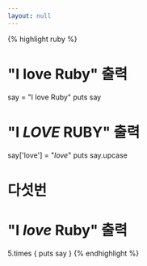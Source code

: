 ```yaml
---
layout: null
---
```


{% highlight ruby %}
# "I love Ruby" 출력
say = "I love Ruby"
puts say

# "I *LOVE* RUBY" 출력
say['love'] = "*love*"
puts say.upcase

# 다섯번
# "I *love* Ruby" 출력
5.times { puts say }
{% endhighlight %}
